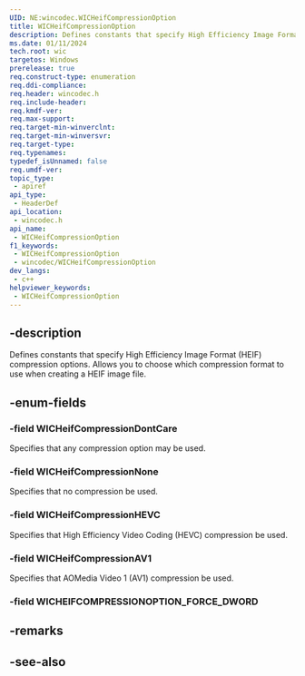 ```yaml
---
UID: NE:wincodec.WICHeifCompressionOption
title: WICHeifCompressionOption
description: Defines constants that specify High Efficiency Image Format (HEIF) compression options.
ms.date: 01/11/2024
tech.root: wic
targetos: Windows
prerelease: true
req.construct-type: enumeration
req.ddi-compliance: 
req.header: wincodec.h
req.include-header: 
req.kmdf-ver: 
req.max-support: 
req.target-min-winverclnt: 
req.target-min-winversvr: 
req.target-type: 
req.typenames: 
typedef_isUnnamed: false
req.umdf-ver: 
topic_type:
 - apiref
api_type:
 - HeaderDef
api_location:
 - wincodec.h
api_name:
 - WICHeifCompressionOption
f1_keywords:
 - WICHeifCompressionOption
 - wincodec/WICHeifCompressionOption
dev_langs:
 - c++
helpviewer_keywords:
 - WICHeifCompressionOption
---
```


## -description

Defines constants that specify High Efficiency Image Format (HEIF) compression options. Allows you to choose which compression format to use when creating a HEIF image file.

## -enum-fields

### -field WICHeifCompressionDontCare

Specifies that any compression option may be used.

### -field WICHeifCompressionNone

Specifies that no compression be used.

### -field WICHeifCompressionHEVC

Specifies that High Efficiency Video Coding (HEVC) compression be used.

### -field WICHeifCompressionAV1

Specifies that AOMedia Video 1 (AV1) compression be used.

### -field WICHEIFCOMPRESSIONOPTION_FORCE_DWORD

## -remarks

## -see-also
